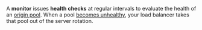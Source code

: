 ---
---

A **monitor** issues **health checks** at regular intervals to evaluate the health of an [origin pool](/understand-basics/pools). When a pool [becomes unhealthy](/understand-basics/health-details), your load balancer takes that pool out of the server rotation.
